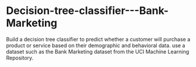 # Decision-tree-classifier---Bank-Marketing
Build a decision tree classifier to predict whether a customer will purchase a product or service based on their demographic and behavioral data. use a dataset such as the Bank Marketing dataset from the UCI Machine Learning Repository.
